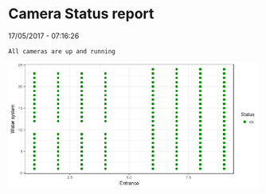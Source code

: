 Camera Status report
================
17/05/2017 - 07:16:26

    All cameras are up and running

![](camreport_files/figure-markdown_github/unnamed-chunk-2-1.png)
